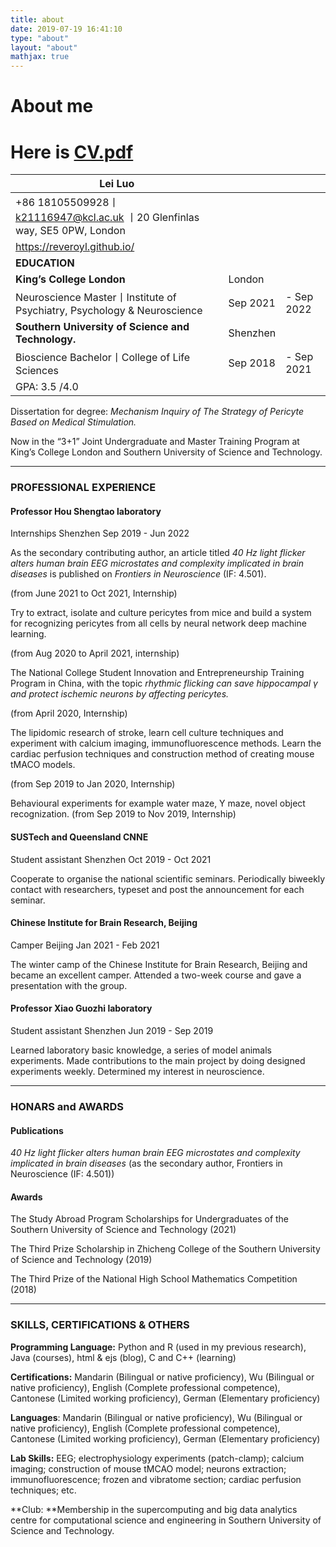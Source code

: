 ```yaml
---
title: about
date: 2019-07-19 16:41:10
type: "about"
layout: "about"
mathjax: true
---
```


# About me

#  Here is [CV.pdf](https://github.com/ReveRoyl/PictureBed/raw/main/CV_Lei%20Luo.pdf) 

| **Lei Luo**                                                                                            |          |            |
|--------------------------------------------------------------------------------------------------------| -------- | ---------- |
| +86 18105509928丨 [k21116947@kcl.ac.uk](mailto:丨k21116947@kcl.ac.uk) 丨20 Glenfinlas way, SE5 0PW, London |          |            |
| https://reveroyl.github.io/                                                                            |          |            |
| **EDUCATION**                                                                                          |          |            |
| **King’s College London**                                                                              | London   |            |
| Neuroscience Master丨Institute of Psychiatry, Psychology & Neuroscience                                 | Sep 2021 | - Sep 2022 |
| **Southern University of Science and Technology.**                                                     | Shenzhen |            |
| Bioscience Bachelor丨College of Life Sciences                                                           | Sep 2018 | - Sep 2021 |
| GPA: 3.5 /4.0                                                                                          |          |            |

Dissertation for degree: *Mechanism Inquiry of The Strategy of Pericyte Based on Medical Stimulation.*

Now in the “3+1” Joint Undergraduate and Master Training Program at King’s College London and Southern University of Science and Technology.

------

### PROFESSIONAL EXPERIENCE

#### Professor Hou Shengtao laboratory

Internships Shenzhen Sep 2019 - Jun 2022

As the secondary contributing author, an article titled *40 Hz light flicker alters human brain EEG microstates and complexity implicated in brain diseases* is published on *Frontiers in Neuroscience* (IF: 4.501).

(from June 2021 to Oct 2021, Internship)

Try to extract, isolate and culture pericytes from mice and build a system for recognizing pericytes from all cells by neural network deep machine learning.

(from Aug 2020 to April 2021, internship)

The National College Student Innovation and Entrepreneurship Training Program in China, with the topic *rhythmic flicking can save hippocampal γ and protect ischemic neurons by affecting pericytes.*

(from April 2020, Internship)

The lipidomic research of stroke, learn cell culture techniques and experiment with calcium imaging, immunofluorescence methods. Learn the cardiac perfusion techniques and construction method of creating mouse tMACO models.

(from Sep 2019 to Jan 2020, Internship)

Behavioural experiments for example water maze, Y maze, novel object recognization. (from Sep 2019 to Nov 2019, Internship)

#### SUSTech and Queensland CNNE

Student assistant Shenzhen Oct 2019 - Oct 2021

Cooperate to organise the national scientific seminars. Periodically biweekly contact with researchers, typeset and post the announcement for each seminar.

#### Chinese Institute for Brain Research, Beijing

Camper Beijing Jan 2021 - Feb 2021

The winter camp of the Chinese Institute for Brain Research, Beijing and became an excellent camper. Attended a two-week course and gave a presentation with the group.

#### Professor Xiao Guozhi laboratory

Student assistant Shenzhen Jun 2019 - Sep 2019

Learned laboratory basic knowledge, a series of model animals experiments. Made contributions to the main project by doing designed experiments weekly. Determined my interest in neuroscience.

------

### HONARS and AWARDS

#### Publications

*40 Hz light flicker alters human brain EEG microstates and complexity implicated in brain diseases* (as the secondary author, Frontiers in Neuroscience (IF: 4.501))

#### Awards

The Study Abroad Program Scholarships for Undergraduates of the Southern University of Science and Technology (2021) 

The Third Prize Scholarship in Zhicheng College of the Southern University of Science and Technology (2019)

The Third Prize of the National High School Mathematics Competition (2018)

------

### SKILLS, CERTIFICATIONS & OTHERS

**Programming Language:** Python and R (used in my previous research), Java (courses), html & ejs (blog), C and C++ (learning)

**Certifications:** Mandarin (Bilingual or native proficiency), Wu (Bilingual or native proficiency), English (Complete professional competence), Cantonese (Limited working proficiency), German (Elementary proficiency) 

**Languages**: Mandarin (Bilingual or native proficiency), Wu (Bilingual or native proficiency), English (Complete professional competence), Cantonese (Limited working proficiency), German (Elementary proficiency)

**Lab Skills:** EEG; electrophysiology experiments (patch-clamp); calcium imaging; construction of mouse tMCAO model; neurons extraction; immunofluorescence; frozen and vibratome section; cardiac perfusion techniques; etc. 

**Club: **Membership in the supercomputing and big data analytics centre for computational science and engineering in
Southern University of Science and Technology.